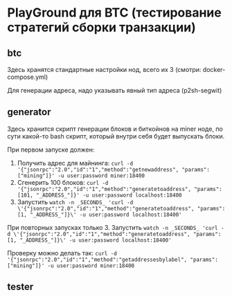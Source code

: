 # PlayGround для BTC (тестирование стратегий сборки транзакции)

## btc

Здесь хранятся стандартные настройки нод, всего их 3 (смотри: docker-compose.yml)

Для генерации адреса, надо указывать явный тип адреса (p2sh-segwit)

## generator

Здесь хранится скрипт генерации блоков и биткойнов на miner ноде, по сути какой-то bash скрипт, который внутри себя будет выпускать блоки.

При первом запуске должен:
1. Получить адрес для майнинга: `curl -d '{"jsonrpc":"2.0","id":"1","method":"getnewaddress", "params": ["mining"]}' -u user:password miner:18400`
2. Сгенерить 100 блоков: `curl -d '{"jsonrpc":"2.0","id":"1","method":"generatetoaddress", "params":[101, "_ADDRESS_"]}' -u user:password localhost:18400`
3. Запустить `watch -n _SECONDS_ 'curl -d \'{"jsonrpc":"2.0","id":"1","method":"generatetoaddress", "params":[1, "_ADDRESS_"]}\' -u user:password localhost:18400'`

При повторных запусках только
3. Запустить `watch -n _SECONDS_ 'curl -d \'{"jsonrpc":"2.0","id":"1","method":"generatetoaddress", "params":[1, "_ADDRESS_"]}\' -u user:password localhost:18400'`

Проверку можно делать так: `curl -d '{"jsonrpc":"2.0","id":"1","method":"getaddressesbylabel", "params": ["mining"]}' -u user:password miner:18400`

## tester
